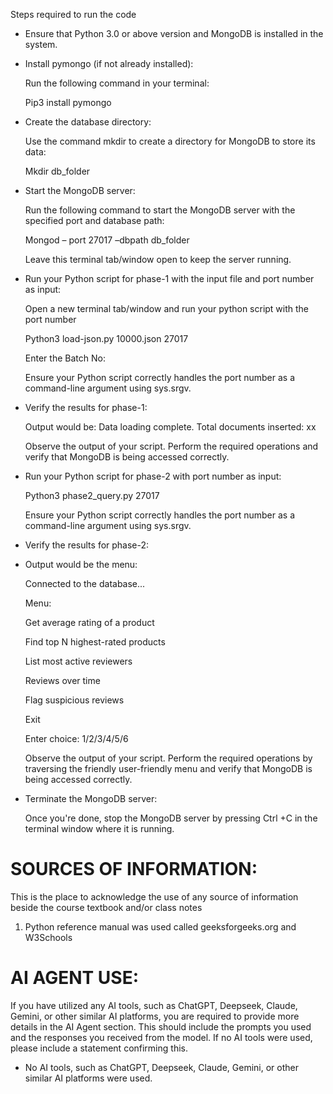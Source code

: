 Steps required to run the code

-	Ensure that Python 3.0 or above version and MongoDB is installed in the system.
-	Install pymongo (if not already installed):

    Run the following command in your terminal:

 	  Pip3 install pymongo

- Create the database directory:

    Use the command mkdir to create a directory for MongoDB to store its data:

    Mkdir db_folder

- Start the MongoDB server:

    Run the following command to start the MongoDB server with the specified port and database path: 

    Mongod – port 27017 –dbpath db_folder

    Leave this terminal tab/window open to keep the server running.

- Run your Python script for phase-1 with the input file and port number as input:

    Open a new terminal tab/window and run your python script with the port number

    Python3 load-json.py 10000.json 27017

    Enter the Batch No: <Enter a number>

    Ensure your Python script correctly handles the port number as a command-line argument using sys.srgv.

- Verify the results for phase-1:

    Output would be: Data loading complete. Total documents inserted: xx

    Observe the output of your script. Perform the required operations and verify that MongoDB is being accessed correctly.

- Run your Python script for phase-2 with port number as input:

    Python3 phase2_query.py 27017

    Ensure your Python script correctly handles the port number as a command-line argument using sys.srgv.

- Verify the results for phase-2:

- Output would be the menu:

    Connected to the database...

    Menu:
	
    Get average rating of a product

    Find top N highest-rated products

    List most active reviewers
	
    Reviews over time

    Flag suspicious reviews

    Exit

    Enter choice: 1/2/3/4/5/6

    Observe the output of your script. Perform the required operations by traversing the friendly user-friendly menu and verify that MongoDB is being accessed correctly.

- Terminate the MongoDB server:

    Once you're done, stop the MongoDB server by pressing Ctrl +C in the terminal window where it is running.


# SOURCES OF INFORMATION:
This is the place to acknowledge the use of any source of information beside the course textbook and/or class notes

1. Python reference manual was used called geeksforgeeks.org and W3Schools

# AI AGENT USE: 
If you have utilized any AI tools, such as ChatGPT, Deepseek, Claude, Gemini, or other similar AI platforms, you are required to provide more details in the AI Agent section. This should include the prompts you used and the responses you received from the model.
If no AI tools were used, please include a statement confirming this.

- No AI tools, such as ChatGPT, Deepseek, Claude, Gemini, or other similar AI platforms were used.
